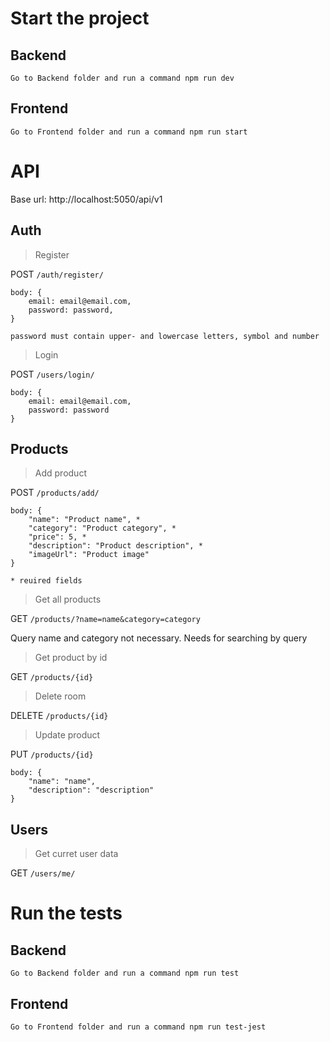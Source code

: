 # Start the project


## Backend

```
Go to Backend folder and run a command npm run dev
```
## Frontend

```
Go to Frontend folder and run a command npm run start
```

# API

Base url: http://localhost:5050/api/v1


## Auth


> Register

POST `/auth/register/`
```
body: {
    email: email@email.com,
    password: password,
}

password must contain upper- and lowercase letters, symbol and number
```
> Login

POST `/users/login/`
```
body: {
    email: email@email.com,
    password: password
}
```

## Products


> Add product 

POST `/products/add/`

```
body: {
    "name": "Product name", *
    "category": "Product category", *
    "price": 5, * 
    "description": "Product description", *
    "imageUrl": "Product image"
}

* reuired fields
```

> Get all products

GET `/products/?name=name&category=category`

Query name and category not necessary. Needs for searching by query

> Get product by id

GET `/products/{id}`

> Delete room 

DELETE `/products/{id}`

> Update product 

PUT `/products/{id}`

```
body: {
    "name": "name",
    "description": "description"
}
```

## Users


> Get curret user data

GET `/users/me/`

# Run the tests


## Backend

```
Go to Backend folder and run a command npm run test
```
## Frontend

```
Go to Frontend folder and run a command npm run test-jest
```
